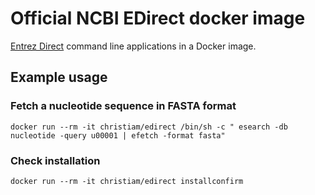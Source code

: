 # Official NCBI EDirect docker image

[Entrez Direct][1] command line applications in a Docker image.

## Example usage

### Fetch a nucleotide sequence in FASTA format

  `docker run --rm -it christiam/edirect /bin/sh -c " esearch -db nucleotide -query u00001 | efetch -format fasta"`

### Check installation

  `docker run --rm -it christiam/edirect installconfirm`

[1]: https://www.ncbi.nlm.nih.gov/books/NBK179288/
